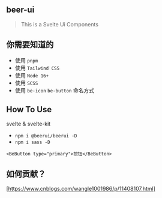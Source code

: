 ## beer-ui
> This is a Svelte Ui Components

## 你需要知道的
- 使用 `pnpm`
- 使用 `Tailwind CSS`
- 使用 `Node 16+`
- 使用 `SCSS`
- 使用 `be-icon` `be-button` 命名方式

## How To Use
svelte & svelte-kit

- `npm i @beerui/beerui -D`
- `npm i sass -D`

`<BeButton type="primary">按钮</BeButton>`

## 如何贡献？
[https://www.cnblogs.com/wangle1001986/p/11408107.html] 
